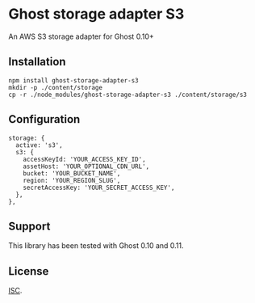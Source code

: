 # Ghost storage adapter S3

An AWS S3 storage adapter for Ghost 0.10+

## Installation

```
npm install ghost-storage-adapter-s3
mkdir -p ./content/storage
cp -r ./node_modules/ghost-storage-adapter-s3 ./content/storage/s3
```

## Configuration

```
storage: {
  active: 's3',
  s3: {
    accessKeyId: 'YOUR_ACCESS_KEY_ID',
    assetHost: 'YOUR_OPTIONAL_CDN_URL',
    bucket: 'YOUR_BUCKET_NAME',
    region: 'YOUR_REGION_SLUG',
    secretAccessKey: 'YOUR_SECRET_ACCESS_KEY',
  },
},
```

## Support

This library has been tested with Ghost 0.10 and 0.11.

## License

[ISC](./LICENSE.md).
